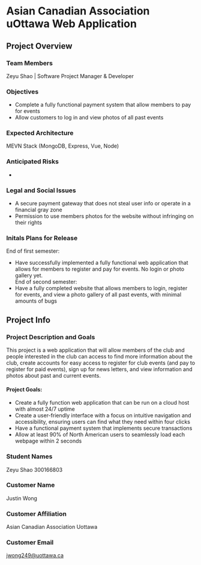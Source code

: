# Asian Canadian Association uOttawa Web Application
## Project Overview
### Team Members
Zeyu Shao | Software Project Manager & Developer
### Objectives
- Complete a fully functional payment system that allow members to pay for events
- Allow customers to log in and view photos of all past events
### Expected Architecture
MEVN Stack (MongoDB, Express, Vue, Node)
### Anticipated Risks
- 
### Legal and Social Issues
- A secure payment gateway that does not steal user info or operate in a financial gray zone
- Permission to use members photos for the website without infringing on their rights
### Initals Plans for Release
End of first semester:
- Have successfully implemented a fully functional web application that allows for members to register and pay for events. No login or photo gallery yet. <br>
End of second semester:
- Have a fully completed website that allows members to login, register for events, and view a photo gallery of all past events, with minimal amounts of bugs
## Project Info
### Project Description and Goals
This project is a web application that will allow members of the club and people interested in the club can access to find more information about the club, create accounts for easy access to register for club events (and pay to register for paid events), sign up for news letters, and view information and photos about past and current events.
#### Project Goals:
- Create a fully function web application that can be run on a cloud host with almost 24/7 uptime
- Create a user-friendly interface with a focus on intuitive navigation and accessibility, ensuring users can find what they need within four clicks
- Have a functional payment system that implements secure transactions
- Allow at least 90% of North American users to seamlessly load each webpage within 2 seconds
### Student Names
Zeyu Shao 300166803
### Customer Name
Justin Wong
### Customer Affiliation
Asian Canadian Association Uottawa
### Customer Email
jwong249@uottawa.ca
